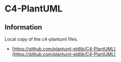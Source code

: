 # C4-PlantUML

## Information  

Local copy of the c4-plantuml files.

* [https://github.com/plantuml-stdlib/C4-PlantUML](https://github.com/plantuml-stdlib/C4-PlantUML)  
